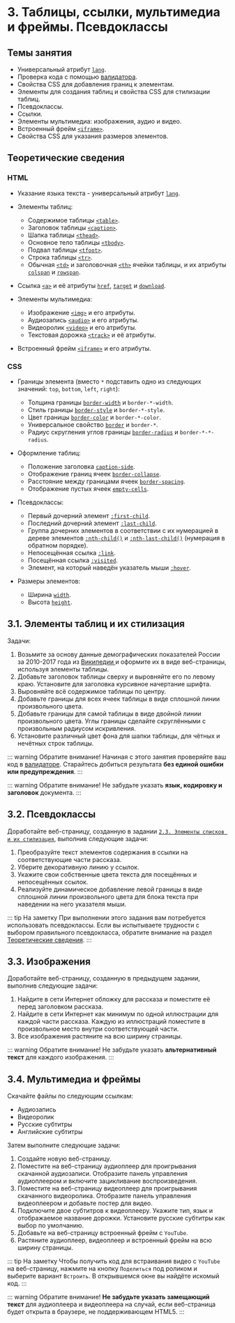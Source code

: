 # 3. Таблицы, ссылки, мультимедиа и фреймы. Псевдоклассы

## Темы занятия

- Универсальный атрибут [`lang`](https://webref.ru/html/attr/lang).
- Проверка кода с помощью [валидатора](https://validator.w3.org).
- Свойства CSS для добавления границ к элементам.
- Элементы для создания таблиц и свойства CSS для стилизации таблиц.
- Псевдоклассы.
- Ссылки.
- Элементы мультимедиа: изображения, аудио и видео.
- Встроенный фрейм [`<iframe>`](https://webref.ru/html/iframe).
- Свойства CSS для указания размеров элементов.

## Теоретические сведения

### HTML

- Указание языка текста - универсальный атрибут
[`lang`](https://webref.ru/html/attr/lang).

- Элементы таблиц:

  - Содержимое таблицы [`<table>`](https://webref.ru/html/table).
  - Заголовок таблицы [`<caption>`](https://webref.ru/html/caption).
  - Шапка таблицы [`<thead>`](https://webref.ru/html/thead).
  - Основное тело таблицы [`<tbody>`](https://webref.ru/html/tbody).
  - Подвал таблицы [`<tfoot>`](https://webref.ru/html/tfoot).
  - Строка таблицы [`<tr>`](https://webref.ru/html/tr).
  - Обычная [`<td>`](https://webref.ru/html/td) и заголовочная
  [`<th>`](https://webref.ru/html/th) ячейки таблицы, и их атрибуты
  [`colspan`](https://webref.ru/html/td/colspan) и
  [`rowspan`](https://webref.ru/html/td/rowspan).

- Ссылка [`<a>`](https://webref.ru/html/a) и её атрибуты
[`href`](https://webref.ru/html/a/href),
[`target`](https://webref.ru/html/a/target) и
[`download`](https://webref.ru/html/a/download).

- Элементы мультимедиа:

  - Изображение [`<img>`](https://webref.ru/html/img) и его атрибуты.
  - Аудиозапись [`<audio>`](https://webref.ru/html/audio) и его атрибуты.
  - Видеоролик [`<video>`](https://webref.ru/html/video) и его атрибуты.
  - Текстовая дорожка [`<track>`](https://webref.ru/html/track) и её атрибуты.

- Встроенный фрейм [`<iframe>`](https://webref.ru/html/iframe) и его атрибуты.

### CSS

- Границы элемента (вместо `*` подставить одно из следующих значений: `top`,
 `bottom`, `left`, `right`):

  - Толщина границы [`border-width`](https://webref.ru/css/border-width) и 
  `border-*-width`.
  - Стиль границы [`border-style`](https://webref.ru/css/border-style) и 
  `border-*-style`.
  - Цвет границы [`border-color`](https://webref.ru/css/border-color) и 
  `border-*-color`.
  - Универсальное свойство [`border`](https://webref.ru/css/border) и 
  `border-*`.
  - Радиус скругления углов границы
  [`border-radius`](https://webref.ru/css/border-radius) и `border-*-*-radius`.

- Оформление таблиц:

  - Положение заголовка [`caption-side`](https://webref.ru/css/caption-side).
  - Отображение границ ячеек
  [`border-collapse`](https://webref.ru/css/border-collapse).
  - Расстояние между границами ячеек
  [`border-spacing`](https://webref.ru/css/border-spacing).
  - Отображение пустых ячеек
  [`empty-cells`](https://webref.ru/css/empty-cells).

- Псевдоклассы:

  - Первый дочерний элемент
  [`:first-child`](https://webref.ru/css/first-child).
  - Последний дочерний элемент
  [`:last-child`](https://webref.ru/css/last-child).
  - Группа дочерних элементов в соответствии с их нумерацией в дереве 
  элементов [`:nth-child()`](https://webref.ru/css/nth-child) и
  [`:nth-last-child()`](https://webref.ru/css/nth-last-child) (нумерация в 
  обратном порядке).
  - Непосещённая ссылка [`:link`](https://webref.ru/css/link).
  - Посещённая ссылка [`:visited`](https://webref.ru/css/visited).
  - Элемент, на который наведён указатель мыши
  [`:hover`](https://webref.ru/css/hover).

- Размеры элементов:

  - Ширина [`width`](https://webref.ru/css/width).
  - Высота [`height`](https://webref.ru/css/height).

## 3.1. Элементы таблиц и их стилизация

Задачи:

1. Возьмите за основу данные демографических показателей России за 2010-2017
года из [Википедии
](https://ru.wikipedia.org/wiki/Население_России#Российская_Федерация) и 
оформите их в виде веб-страницы, используя элементы таблицы.
2. Добавьте заголовок таблицы сверху и выровняйте его по левому краю. 
Установите для заголовка курсивное начертание шрифта.
3. Выровняйте всё содержимое таблицы по центру.
4. Добавьте границы для всех ячеек таблицы в виде сплошной линии 
произвольного цвета.
5. Добавьте границы для самой таблицы в виде двойной линии произвольного 
цвета. Углы границы сделайте скруглёнными с произвольным радиусом искривления.
6. Установите различный цвет фона для шапки таблицы, для чётных и нечётных 
строк таблицы.

::: warning Обратите внимание!
Начиная с этого занятия проверяйте ваш код в
[валидаторе](https://validator.w3.org). Старайтесь добиться результата **без
единой ошибки или предупреждения**.
:::

::: warning Обратите внимание!
Не забудьте указать **язык, кодировку и заголовок** документа.
:::

## 3.2. Псевдоклассы

Доработайте веб-страницу, созданную в задании [`2.3. Элементы списков и их
стилизация`](/practice/02/#_2-3-эnементы-списков-и-их-стиnизация), выполнив 
следующие задачи:

1. Преобразуйте текст элементов содержания в ссылки на соответствующие части
рассказа.
2. Уберите декоративную линию у ссылок.
3. Укажите свои собственные цвета текста для посещённых и непосещённых ссылок.
4. Реализуйте динамическое добавление левой границы в виде сплошной линии 
произвольного цвета для блока текста при наведении на него указателя мыши.

::: tip На заметку
При выполнении этого задания вам потребуется использовать псевдоклассы. Если
вы испытываете трудности с выбором правильного псевдокласса, обратите 
внимание на раздел [Теоретические сведения](#теоретические-сведения).
:::

## 3.3. Изображения

Доработайте веб-страницу, созданную в предыдущем задании, выполнив следующие
задачи:

1. Найдите в сети Интернет обложку для рассказа и поместите её перед 
заголовком рассказа.
2. Найдите в сети Интернет как минимум по одной иллюстрации для каждой части
рассказа. Каждую из иллюстраций поместите в произвольное место внутри 
соответствующей части.
3. Все изображения растяните на всю ширину страницы.

::: warning Обратите внимание!
Не забудьте указать **альтернативный текст** для каждого изображения.
:::

## 3.4. Мультимедиа и фреймы

Скачайте файлы по следующим ссылкам:

- <a :href="$withBase('/assets/audio.mp3')" download>Аудиозапись</a>
- <a :href="$withBase('/assets/video.mp4')" download>Видеоролик</a>
- <a :href="$withBase('/assets/subtitles.ru.vtt')" download>Русские 
субтитры</a>
- <a :href="$withBase('/assets/subtitles.en.vtt')" download>Английские 
субтитры</a>

Затем выполните следующие задачи:

1. Создайте новую веб-страницу.
2. Поместите на веб-страницу аудиоплеер для проигрывания скачанной 
аудиозаписи. Отобразите панель управления аудиоплеером и включите 
зацикливание воспроизведения.
3. Поместите на веб-страницу видеоплеер для проигрывания скачанного 
видеоролика. Отобразите панель управления видеоплеером и добавьте постер для
видео.
4. Подключите двое субтитров к видеоплееру. Укажите тип, язык и отображаемое
название дорожки. Установите русские субтитры как выбор по умолчанию.
5. Добавьте на веб-страницу встроенный фрейм с `YouTube`.
6. Растяните аудиоплеер, видеоплеер и встроенный фрейм на всю ширину страницы.

::: tip На заметку
Чтобы получить код для встраивания видео с `YouTube` на веб-страницу, 
нажмите на кнопку `Поделиться` под роликом и выберите вариант `Встроить`. В 
открывшемся окне вы найдёте искомый код.
:::

::: warning Обратите внимание!
**Не забудьте указать замещающий текст** для аудиоплеера и видеоплеера на 
случай, если веб-страница будет открыта в браузере, не поддерживающем HTML5.
:::

<disqus-comments
  page-title="3. Таблицы, ссылки, мультимедиа и фреймы. Псевдоклассы
    | Практические занятия"
  page-uuid="305d6477-13cf-48d3-8940-c3587c40bd19"/>
  
<script-button/>